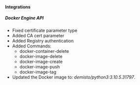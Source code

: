 
#### Integrations
##### Docker Engine API
- Fixed certificate parameter type
- Added CA cert parameter
- Added Registry authentication
- Added Commands:
  - docker-container-delete
  - docker-image-delete
  - docker-image-create
  - docker-image-push
  - docker-image-tag
- Updated the Docker image to: *demisto/python3:3.10.5.31797*.